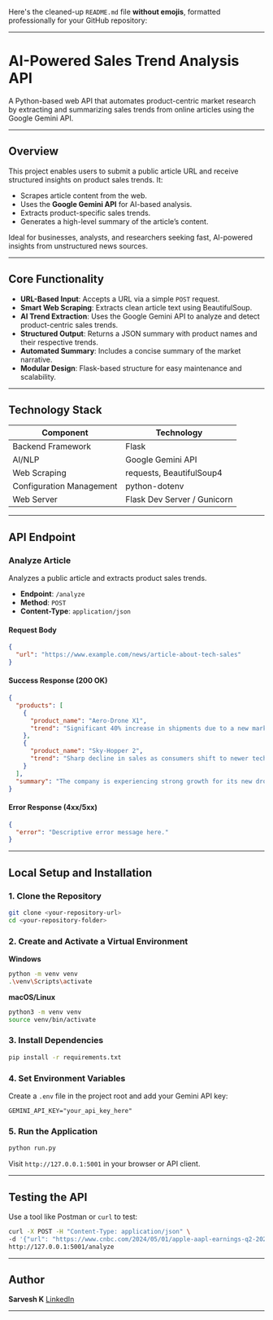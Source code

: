 Here's the cleaned-up `README.md` file **without emojis**, formatted professionally for your GitHub repository:

---

# AI-Powered Sales Trend Analysis API

A Python-based web API that automates product-centric market research by extracting and summarizing sales trends from online articles using the Google Gemini API.

---

## Overview

This project enables users to submit a public article URL and receive structured insights on product sales trends. It:

* Scrapes article content from the web.
* Uses the **Google Gemini API** for AI-based analysis.
* Extracts product-specific sales trends.
* Generates a high-level summary of the article’s content.

Ideal for businesses, analysts, and researchers seeking fast, AI-powered insights from unstructured news sources.

---

## Core Functionality

* **URL-Based Input**: Accepts a URL via a simple `POST` request.
* **Smart Web Scraping**: Extracts clean article text using BeautifulSoup.
* **AI Trend Extraction**: Uses the Google Gemini API to analyze and detect product-centric sales trends.
* **Structured Output**: Returns a JSON summary with product names and their respective trends.
* **Automated Summary**: Includes a concise summary of the market narrative.
* **Modular Design**: Flask-based structure for easy maintenance and scalability.

---

## Technology Stack

| Component                | Technology                  |
| ------------------------ | --------------------------- |
| Backend Framework        | Flask                       |
| AI/NLP                   | Google Gemini API           |
| Web Scraping             | requests, BeautifulSoup4    |
| Configuration Management | python-dotenv               |
| Web Server               | Flask Dev Server / Gunicorn |

---

## API Endpoint

### Analyze Article

Analyzes a public article and extracts product sales trends.

* **Endpoint**: `/analyze`
* **Method**: `POST`
* **Content-Type**: `application/json`

#### Request Body

```json
{
  "url": "https://www.example.com/news/article-about-tech-sales"
}
```

#### Success Response (200 OK)

```json
{
  "products": [
    {
      "product_name": "Aero-Drone X1",
      "trend": "Significant 40% increase in shipments due to a new marketing campaign."
    },
    {
      "product_name": "Sky-Hopper 2",
      "trend": "Sharp decline in sales as consumers shift to newer technology."
    }
  ],
  "summary": "The company is experiencing strong growth for its new drone models while older products are being phased out. Competitive pressure is noted as a potential future risk."
}
```

#### Error Response (4xx/5xx)

```json
{
  "error": "Descriptive error message here."
}
```

---

## Local Setup and Installation

### 1. Clone the Repository

```bash
git clone <your-repository-url>
cd <your-repository-folder>
```

### 2. Create and Activate a Virtual Environment

**Windows**

```bash
python -m venv venv
.\venv\Scripts\activate
```

**macOS/Linux**

```bash
python3 -m venv venv
source venv/bin/activate
```

### 3. Install Dependencies

```bash
pip install -r requirements.txt
```

### 4. Set Environment Variables

Create a `.env` file in the project root and add your Gemini API key:

```
GEMINI_API_KEY="your_api_key_here"
```

### 5. Run the Application

```bash
python run.py
```

Visit `http://127.0.0.1:5001` in your browser or API client.

---

## Testing the API

Use a tool like Postman or `curl` to test:

```bash
curl -X POST -H "Content-Type: application/json" \
-d '{"url": "https://www.cnbc.com/2024/05/01/apple-aapl-earnings-q2-2024.html"}' \
http://127.0.0.1:5001/analyze
```
---

## Author

**Sarvesh K**
[LinkedIn](https://www.linkedin.com/in/sarveshkmscss)

---

